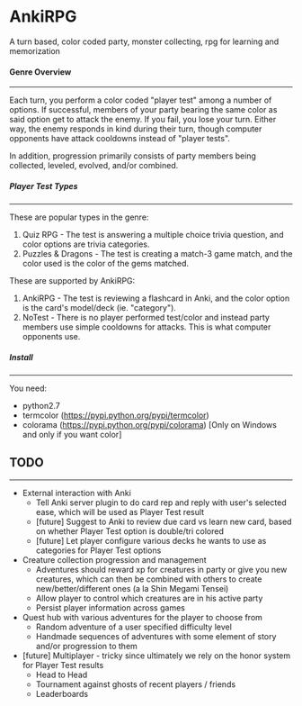 AnkiRPG
=======
A turn based, color coded party, monster collecting, rpg for learning and memorization

#### Genre Overview
-------------------
Each turn, you perform a color coded "player test" among a number of options. If successful, members of your party bearing the same color as said option get to attack the enemy. If you fail, you lose your turn. Either way, the enemy responds in kind during their turn, though computer opponents have attack cooldowns instead of "player tests".

In addition, progression primarily consists of party members being collected, leveled, evolved, and/or combined.

##### Player Test Types
-----------------------
These are popular types in the genre:

1. Quiz RPG - The test is answering a multiple choice trivia question, and color options are trivia categories.
2. Puzzles & Dragons - The test is creating a match-3 game match, and the color used is the color of the gems matched.

These are supported by AnkiRPG:

1. AnkiRPG - The test is reviewing a flashcard in Anki, and the color option is the card's model/deck (ie. "category").
2. NoTest - There is no player performed test/color and instead party members use simple cooldowns for attacks. This is what computer opponents use.

##### Install
-------------
You need:
* python2.7
* termcolor (https://pypi.python.org/pypi/termcolor)
* colorama (https://pypi.python.org/pypi/colorama) [Only on Windows and only if you want color]

## TODO
-------
* External interaction with Anki
  * Tell Anki server plugin to do card rep and reply with user's selected ease, which will be used as Player Test result
  * [future] Suggest to Anki to review due card vs learn new card, based on whether Player Test option is double/tri colored
  * [future] Let player configure various decks he wants to use as categories for Player Test options
* Creature collection progression and management
  * Adventures should reward xp for creatures in party or give you new creatures, which can then be combined with others to create new/better/different ones (a la Shin Megami Tensei)
  * Allow player to control which creatures are in his active party
  * Persist player information across games
* Quest hub with various adventures for the player to choose from
  * Random adventure of a user specified difficulty level
  * Handmade sequences of adventures with some element of story and/or progression to them
* [future] Multiplayer - tricky since ultimately we rely on the honor system for Player Test results
  * Head to Head
  * Tournament against ghosts of recent players / friends
  * Leaderboards
